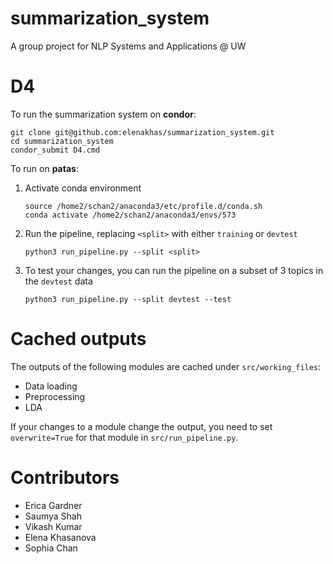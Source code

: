 # summarization_system
A group project for NLP Systems and Applications @ UW

# D4

To run the summarization system on **condor**:
```
git clone git@github.com:elenakhas/summarization_system.git
cd summarization_system
condor_submit D4.cmd
```



To run on **patas**:
1. Activate conda environment
    ```
    source /home2/schan2/anaconda3/etc/profile.d/conda.sh
    conda activate /home2/schan2/anaconda3/envs/573
    ```
2. Run the pipeline, replacing `<split>` with either `training` or `devtest`
    ```
    python3 run_pipeline.py --split <split>
    ```
3. To test your changes, you can run the pipeline on a subset of 3 topics in the `devtest` data
    ```
    python3 run_pipeline.py --split devtest --test
    ```


# Cached outputs
The outputs of the following modules are cached under `src/working_files`:
* Data loading
* Preprocessing
* LDA

If your changes to a module change the output, you need to set `overwrite=True` for that module in `src/run_pipeline.py`. 


# Contributors
* Erica Gardner 
* Saumya Shah 
* Vikash Kumar 
* Elena Khasanova
* Sophia Chan 

